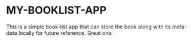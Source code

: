 # MY-BOOKLIST-APP
This is a simple book-list app that can store the book along with its meta-data locally for future reference.
Great one
